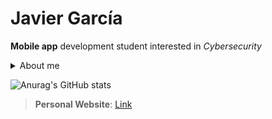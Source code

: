 # Javier García

**Mobile app** development student interested in *Cybersecurity* 

<details><summary>About me</summary>

  - 19 yo 🇪🇸
  - Technical Degree in Mobile Apps Development 

</details>


![Anurag's GitHub stats](https://github-readme-stats.vercel.app/api?username=Javierg-g&show_icons=true&theme=dark&hide=prs,issues,contribs&title_color=DEG,FF0000,FF7800,FBFF00&text_color=34FD6E&icon_color=ffffff&border_color=FFEB28)

>**Personal Website**: [Link](https://javierg-g.github.io)



<!--[![Top Langs](https://github-readme-stats.vercel.app/api/top-langs/?username=Javierg-g&layout=compact)](https://github.com/anuraghazra/github-readme-stats)-->


